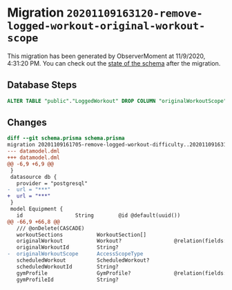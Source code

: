 # Migration `20201109163120-remove-logged-workout-original-workout-scope`

This migration has been generated by ObserverMoment at 11/9/2020, 4:31:20 PM.
You can check out the [state of the schema](./schema.prisma) after the migration.

## Database Steps

```sql
ALTER TABLE "public"."LoggedWorkout" DROP COLUMN "originalWorkoutScope"
```

## Changes

```diff
diff --git schema.prisma schema.prisma
migration 20201109161705-remove-logged-workout-difficulty..20201109163120-remove-logged-workout-original-workout-scope
--- datamodel.dml
+++ datamodel.dml
@@ -6,9 +6,9 @@
 }
 datasource db {
   provider = "postgresql"
-  url = "***"
+  url = "***"
 }
 model Equipment {
   id                 String        @id @default(uuid())
@@ -66,9 +66,8 @@
   /// @onDelete(CASCADE)
   workoutSections           WorkoutSection[]
   originalWorkout           Workout?                 @relation(fields: [originalWorkoutId], references: [id])
   originalWorkoutId         String?
-  originalWorkoutScope      AccessScopeType
   scheduledWorkout          ScheduledWorkout?
   scheduledWorkoutId        String?
   gymProfile                GymProfile?              @relation(fields: [gymProfileId], references: [id])
   gymProfileId              String?
```


